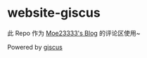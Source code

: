 # website-giscus
此 Repo 作为 [Moe23333's Blog](https://moe23333.vercel.app) 的评论区使用~

Powered by [giscus](https://github.com/giscus/giscus)
